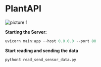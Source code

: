 # PlantAPI
![picture 1](../images/0e32fea998ae6e30804ba9b25ad32d47471b5d4aced70ea9d748500322c24c88.png)  




**Starting the Server:**

```js
uvicorn main:app --host 0.0.0.0 --port 80
```

**Start reading and sending the data**

```bash
python3 read_send_sensor_data.py
```
